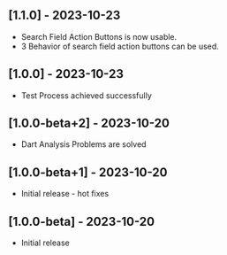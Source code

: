## [1.1.0] - 2023-10-23
* Search Field Action Buttons is now usable.
* 3 Behavior of search field action buttons can be used.

## [1.0.0] - 2023-10-23
* Test Process achieved successfully

## [1.0.0-beta+2] - 2023-10-20
* Dart Analysis Problems are solved

## [1.0.0-beta+1] - 2023-10-20
* Initial release - hot fixes

## [1.0.0-beta] - 2023-10-20
* Initial release